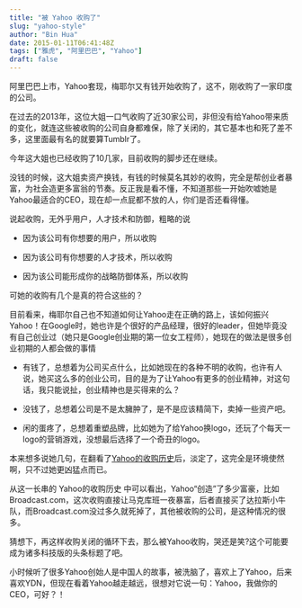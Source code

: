 ```yaml
---
title: "被 Yahoo 收购了"
slug: "yahoo-style"
author: "Bin Hua"
date: 2015-01-11T06:41:48Z
tags: ["雅虎", "阿里巴巴", "Yahoo"]
draft: false
---
```


阿里巴巴上市，Yahoo套现，梅耶尔又有钱开始收购了，这不，刚收购了一家印度的公司。

在过去的2013年，这位大姐一口气收购了近30家公司，非但没有给Yahoo带来质的变化，就连这些被收购的公司自身都难保，除了关闭的，其它基本也和死了差不多，这里面最有名的就要算Tumblr了。

今年这大姐也已经收购了10几家，目前收购的脚步还在继续。

没钱的时候，这大姐卖资产换钱，有钱的时候莫名其妙的收购，完全是帮创业者暴富，为社会造更多富翁的节奏。反正我是看不懂，不知道那些一开始吹嘘她是Yahoo最适合的CEO，现在却一点屁都不放的人，你们是否还看得懂。

说起收购，无外乎用户，人才技术和防御，粗略的说

- 因为该公司有你想要的用户，所以收购

- 因为该公司有你想要的人才技术，所以收购

- 因为该公司能形成你的战略防御体系，所以收购 

可她的收购有几个是真的符合这些的？

目前看来，梅耶尔自己也不知道如何让Yahoo走在正确的路上，该如何振兴Yahoo！在Google时，她也许是个很好的产品经理，很好的leader，但她毕竟没有自己创业过（她只是Google创业期的第一位女工程师），她现在的做法是很多创业初期的人都会做的事情

- 有钱了，总想着为公司买点什么，比如她现在的各种不明的收购，也许有人说，她买这么多的创业公司，目的是为了让Yahoo有更多的创业精神，对这句话，我只能说扯，创业精神也是买得来的么？

- 没钱了，总想着公司是不是太臃肿了，是不是应该精简下，卖掉一些资产吧。

- 闲的蛋疼了，总想着重塑品牌，比如她为了给Yahoo换logo，还玩了个每天一logo的营销游戏，没想最后选择了一个奇丑的logo。 

本来想多说她几句，在翻看了[Yahoo的收购历史](http://en.wikipedia.org/wiki/List_of_mergers_and_acquisitions_by_Yahoo!)后，淡定了，这完全是环境使然啊，只不过她更凶猛点而已。

从这一长串的 Yahoo的收购历史 中可以看出，Yahoo“创造”了多少富豪，比如Broadcast.com，这次收购直接让马克库班一夜暴富，后者直接买了达拉斯小牛队，而Broadcast.com没过多久就死掉了，其他被收购的公司，是这种情况的很多。

猜想下，再这样收购关闭的循环下去，那么被Yahoo收购，哭还是笑?这个可能要成为诸多科技版的头条标题了吧。

小时候听了很多Yahoo创始人是中国人的故事，被洗脑了，喜欢上了Yahoo，后来喜欢YDN，但现在看着Yahoo越走越远，很想对它说一句：Yahoo，我做你的CEO，可好？！
